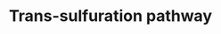 ---
annotations:
- type: Cell Type Ontology
  value: hepatocyte
- type: Pathway Ontology
  value: sulfur metabolic pathway
- type: Pathway Ontology
  value: glutathione metabolic pathway
authors:
- Dipa179
- Egonw
- Fehrhart
- MaintBot
description: Trans-sulfuration pathway, the pathway of production of GSH from S-adenosylmethionine
  (SAMe). Evidences have been showed that this pathway was perturbed in liver toxicity
  studies.
last-edited: 2019-08-16
organisms:
- Homo sapiens
redirect_from:
- /index.php/Pathway:WP4253
- /instance/WP4253
schema-jsonld:
- '@context': https://schema.org/
  '@id': https://wikipathways.github.io/pathways/WP4253.html
  '@type': Dataset
  creator:
    '@type': Organization
    name: WikiPathways
  description: Trans-sulfuration pathway, the pathway of production of GSH from S-adenosylmethionine
    (SAMe). Evidences have been showed that this pathway was perturbed in liver toxicity
    studies.
  keywords:
  - LDHB
  - GAD1
  - MAT1A
  - 3-sulfolactate
  - Phosphocreatine
  - Taurine
  - SO
  - LDHAL6A
  - CTH
  - Propionylcarnitine
  - AHCYL2
  - DLD
  - L-Methionine
  - L-Cystathionine
  - CKM
  - Phosphate
  - CKB
  - Taurocholate
  - ADP
  - CDO1
  - LDHC
  - SPONTANOUS
  - METABOLISM
  - 3-Sulfinopyruvate
  - Creatinine
  - 2-Ketobutyric acid
  - GADL1
  - 5-Methyl-THF
  - Propionyl-CoA
  - DNMT1
  - PYRUVATE
  - MAT2A
  - MPST
  - BHMT
  - BAAT
  - GCLM
  - AHCYL1
  - CBS
  - GGT1
  - DBT
  - Pyruvate
  - GAD2
  - GGT7
  - DNMT3L
  - GCLC
  - GSS
  - BCKDHA
  - S-Adenosylhomocysteine (SAH)
  - CKMT1B
  - 3-Sulfinoalanine
  - L-Cysteine
  - LDHA
  - GGT6
  - L-Glutamate
  - Creatine
  - 2-Hydroxybutyrate
  - MDH2
  - CKMT2
  - MTR
  - S-Adenosylmethionine (SAMe)
  - MAT2B
  - GOT1
  - CKMT1A
  - GGT5
  - AHCY
  - Hypotaurine
  - 5-Glutamyl Taurine
  - LDHAL6B
  - DNMT3A
  - Glutathione
  - L-Cysteate
  - CRAT
  - MDH1
  - Tetrahydrofolate (THF)
  - L-Homocysteine
  - CSAD
  - BCKDHB
  - DNMT3B
  - GOT2
  - Sulfite
  - ATP
  license: CC0
  name: Trans-sulfuration pathway
seo: CreativeWork
title: Trans-sulfuration pathway
wpid: WP4253
---